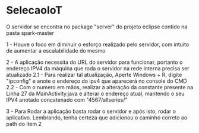 # SelecaoIoT

O servidor se encontra no package "server" do projeto eclipse contido na pasta spark-master

1 - Houve o foco em diminuir o esforço realizado pelo servidor, com intuito de aumentar a escalabilidade do mesmo

2 - A aplicação necessita do URL do servidor para funcionar, portanto o endereço IPV4 da máquina que roda o servidor na rede interna precisa ser atualizado
2.1 - Para realizar tal atualização, Aperte Windows + R, digite "ipconfig" e anote o endereço do ipv4 que aparecerá no console do CMD
2.2 - Com o numero em mãos, realizar a alteração da constante presente na Linha 27 da MainActivity.java e alterar o endereço atual, mantendo o seu IPV4 anotado concatenado com "4567/allseries/"

3  - Para Rodar a aplicação basta rodar o servidor e após isto, rodar o aplicativo. Lembrando, tenha certeza que adicionou o caminho correto ao path do item 2


